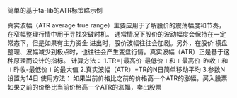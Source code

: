 简单的基于ta-lib的ATR标策略示例


真实波幅（ATR average true range）主要应用于了解股价的震荡幅度和节奏，在窄幅整理行情中用于寻找突破时机。
通常情况下股价的波动幅度会保持在一定常态下，但是如果有主力资金 进出时，股价波幅往往会加剧。另外，在股价
横盘整理、波幅减少到极点时，也往往会产生变盘行情。真实波幅（ATR）正是基于这种原理而设计的指标。
计算方法：
1.TR=∣最高价-最低价∣和∣最高价-昨收∣和∣昨收-最低价∣的最大值
2.真实波幅（ATR）=TR的N日简单移动平均
3.参数N设置为14日
使用方法：
如果当前价格比之前的价格高一个ATR的涨幅，买入股票
如果之前的价格比当前价格高一个ATR的涨幅，卖出股票